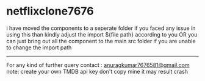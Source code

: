 # netflixclone7676
i have moved the components to  a seperate folder 
if you faced any issue in using this than kindly adjust the import ${file path} according to you
OR you can just bring out all the component to the main src folder if you are unable to change the import path
____________________________________________________________________________________________________________
For any kind of further query 
contact : anuragkumar7676581@gmail.com
note: create your own TMDB api key don't copy mine it may result crash
